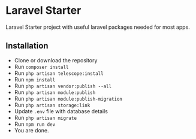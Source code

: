 # Laravel Starter

Laravel Starter project with useful laravel packages needed for most apps.

## Installation ##

- Clone or download the repository
- Run `composer install`
- Run `php artisan telescope:install`
- Run `npm install`
- Run `php artisan vendor:publish --all`
- Run `php artisan module:publish`
- Run `php artisan module:publish-migration`
- Run `php artisan storage:link`
- Update `.env` file with database details
- Run `php artisan migrate`
- Run `npm run dev`
- You are done.
